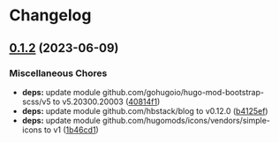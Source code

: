 # Changelog

## [0.1.2](https://github.com/hbstack/blog/compare/modules/content-panel/v0.1.1...modules/content-panel/v0.1.2) (2023-06-09)


### Miscellaneous Chores

* **deps:** update module github.com/gohugoio/hugo-mod-bootstrap-scss/v5 to v5.20300.20003 ([40814f1](https://github.com/hbstack/blog/commit/40814f17f2728de9f0426855163bf7d07cc9442e))
* **deps:** update module github.com/hbstack/blog to v0.12.0 ([b4125ef](https://github.com/hbstack/blog/commit/b4125eff50661abbe0d9f4da85f7c35248bb38a8))
* **deps:** update module github.com/hugomods/icons/vendors/simple-icons to v1 ([1b46cd1](https://github.com/hbstack/blog/commit/1b46cd1605f713b136f4796b6ee93033583ffdb3))
